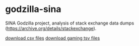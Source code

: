 # godzilla-sina
SINA Godzilla project, analysis of stack exchange data dumps (https://archive.org/details/stackexchange).


[download csv files](data/download_csvs.md)
[download gaming tsv files](data/download_gaming.md)

